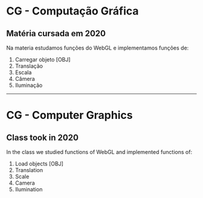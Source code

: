 # CG - Computação Gráfica 
## Matéria cursada em 2020

Na materia estudamos funções do WebGL e implementamos funções de:

1. Carregar objeto [OBJ]
2. Translação
3. Escala
4. Câmera
5. Iluminação

------------------------------

# CG - Computer Graphics
## Class took in 2020

In the class we studied functions of WebGL and implemented functions of:

1. Load objects [OBJ]
2. Translation
3. Scale
4. Camera
5. Ilumination
